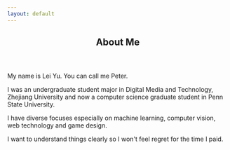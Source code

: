 ```yaml
---
layout: default
---
```





<article class="page-wrapper">
  <header>
    <hgroup>
      <h1>About Me</h1>
    </hgroup>
  </header>
  
  <div class="post-content">
    <p>My name is Lei Yu. You can call me Peter.</p>
    <p>I was an undergraduate student major in Digital Media and Technology, Zhejiang University and now a computer science graduate student in Penn State University. </p>
    <p>I have diverse focuses especially on machine learning, computer vision, web technology and game design.</p> 
    <p>I want to understand things clearly so I won't feel regret for the time I paid. </p>
  </div>
  
  <footer>
  </footer>
  
</article>

